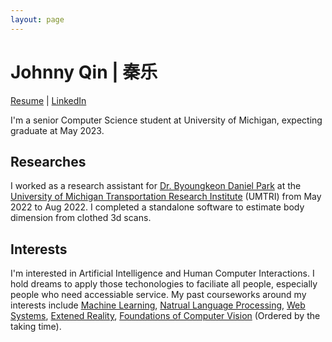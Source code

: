 ```yaml
---
layout: page
---
```


# Johnny Qin | 秦乐 

[Resume](/assets/Johnny_Qin_Resume.pdf) \| [LinkedIn](https://www.linkedin.com/in/johnnyqin2002/)

I'm a senior Computer Science student at University of Michigan, expecting graduate at May 2023.


## Researches

I worked as a research assistant for [Dr. Byoungkeon Daniel Park][1] at the [University of Michigan Transportation Research Institute][2] (UMTRI) from May 2022 to Aug 2022. I completed a standalone software to estimate body dimension from clothed 3d scans.


[1]: https://sites.google.com/view/danielpark/home?authuser=0
[2]: https://www.umtri.umich.edu

## Interests

I'm interested in Artificial Intelligence and Human Computer Interactions. I hold dreams to apply those techonologies to faciliate all people, especially people who need accessiable service. My past courseworks around my interests include [Machine Learning][3], [Natrual Language Processing][4], [Web Systems][5], [Extened Reality][6], [Foundations of Computer Vision][7] (Ordered by the taking time).

[3]: https://ece.engin.umich.edu/academics/course-information/course-descriptions/eecs-553/
[4]: https://sled.eecs.umich.edu/teaching/eecs595/
[5]: https://eecs485.org/syllabus.html
[6]: https://docs.google.com/document/d/1-HP1qJBfxfFGzXOdsFZBbBryFnEA6l8d4sVbNSRm4zk/edit?usp=sharing
[7]: https://www.eecs.umich.edu/courses/eecs442-ahowens/fa22/
<!-- [8]: assets/Johnny_Qin_Resume.pdf -->
